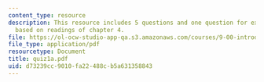 ```yaml
---
content_type: resource
description: This resource includes 5 questions and one question for extra credit
  based on readings of chapter 4.
file: https://ol-ocw-studio-app-qa.s3.amazonaws.com/courses/9-00-introduction-to-psychology-fall-2004/d73239cc9010fa22488cb5a631358843_quiz1a.pdf
file_type: application/pdf
resourcetype: Document
title: quiz1a.pdf
uid: d73239cc-9010-fa22-488c-b5a631358843
---
```

